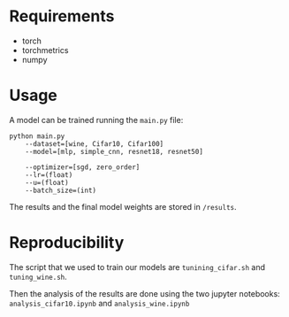 # Requirements
- torch
- torchmetrics
- numpy

# Usage
A model can be trained running the `main.py` file:
```{bash}
python main.py
    --dataset=[wine, Cifar10, Cifar100]
    --model=[mlp, simple_cnn, resnet18, resnet50]
    
    --optimizer=[sgd, zero_order]
    --lr=(float)
    --u=(float)
    --batch_size=(int)
```
The results and the final model weights are stored in `/results`.

# Reproducibility
The script that we used to train our models are `tunining_cifar.sh` and `tuning_wine.sh`.

Then the analysis of the results are done using the two jupyter notebooks: `analysis_cifar10.ipynb` and `analysis_wine.ipynb`
